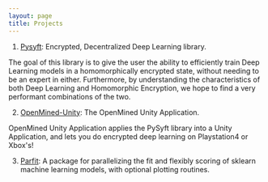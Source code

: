 ```yaml
---
layout: page
title: Projects
---
```


1. [Pysyft](https://github.com/OpenMined/PySyft): Encrypted, Decentralized Deep Learning library.

The goal of this library is to give the user the ability to efficiently train Deep Learning models in a homomorphically encrypted state, without needing to be an expert in either. Furthermore, by understanding the characteristics of both Deep Learning and Homomorphic Encryption, we hope to find a very performant combinations of the two. 


2. [OpenMined-Unity](https://github.com/OpenMined/OpenMined): The OpenMined Unity Application.

OpenMined Unity Application applies the PySyft library into a Unity Application, and lets you do encrypted deep learning on Playstation4 or Xbox's!

3. [Parfit](https://github.com/jmcarpenter2/parfit): A package for parallelizing the fit and flexibly scoring of sklearn machine learning models, with optional plotting routines.


